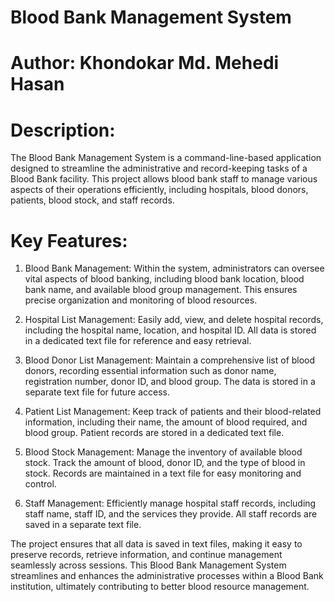 # Blood Bank Management System
# Author: Khondokar Md. Mehedi Hasan
# Description:
The Blood Bank Management System is a command-line-based application designed to streamline the administrative and record-keeping tasks of a Blood Bank facility. This project allows blood bank staff to manage various aspects of their operations efficiently, including hospitals, blood donors, patients, blood stock, and staff records.

# Key Features:

1. Blood Bank Management: Within the system, administrators can oversee vital aspects of blood banking, including blood bank location, blood bank name, and available blood group management. This ensures precise organization and monitoring of blood resources.

2. Hospital List Management: Easily add, view, and delete hospital records, including the hospital name, location, and hospital ID. All data is stored in a dedicated text file for reference and easy retrieval.

3. Blood Donor List Management: Maintain a comprehensive list of blood donors, recording essential information such as donor name, registration number, donor ID, and blood group. The data is stored in a separate text file for future access.

4. Patient List Management: Keep track of patients and their blood-related information, including their name, the amount of blood required, and blood group. Patient records are stored in a dedicated text file.

5. Blood Stock Management: Manage the inventory of available blood stock. Track the amount of blood, donor ID, and the type of blood in stock. Records are maintained in a text file for easy monitoring and control.

6. Staff Management: Efficiently manage hospital staff records, including staff name, staff ID, and the services they provide. All staff records are saved in a separate text file.

The project ensures that all data is saved in text files, making it easy to preserve records, retrieve information, and continue management seamlessly across sessions. This Blood Bank Management System streamlines and enhances the administrative processes within a Blood Bank institution, ultimately contributing to better blood resource management.
